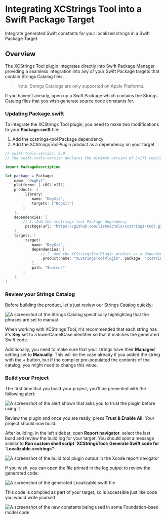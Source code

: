 # Integrating XCStrings Tool into a Swift Package Target

Integrate generated Swift constants for your localized strings in a Swift Package Target.

## Overview

The XCStrings Tool plugin integrates directly into Swift Package Manager providing a seamless integration into any of your Swift Package targets that contain Strings Catalog files.

> Note: Strings Catalogs are only supported on Apple Platforms.

If you haven't already, open up a Swift Package which contains the Strings Catalog files that you wish generate source code constants for.

### Updating Package.swift

To integrate the XCStrings Tool plugin, you need to make two modifications to your **Package.swift** file:

1. Add the xcstrings-tool Package dependency
2. Add the XCStringsToolPlugin product as a dependency on your target

```swift
// swift-tools-version: 5.9
// The swift-tools-version declares the minimum version of Swift required to build this package.

import PackageDescription

let package = Package(
    name: "DogKit",
    platforms: [.iOS(.v17)],
    products: [
        .library(
            name: "DogKit",
            targets: ["DogKit"]
        )
    ],
    dependencies: [
        // 1. Add the xcstrings-tool Package dependency
        .package(url: "https://github.com/liamnichols/xcstrings-tool.git", from: "0.0.1")
    ],
    targets: [
        .target(
            name: "DogKit",
            dependencies: [
                // 2. Add the XCStringsToolPlugin product as a dependency on your target
                .product(name: "XCStringsToolPlugin", package: "xcstrings-tool")
            ],
            path: "Sources"
        )
    ]
)
```

### Review your Strings Catalog

Before building the product, let's just review our Strings Catalog quickly:

![A screenshot of the Strings Catalog specifically highlighting that the phrases are set to manual](SPM-StringsCatalog)

When working with XCStrings Tool, it's recommended that each string has it's **Key** set to a lowerCamelCase identifier so that it matches the generated Swift code.

Additionally, you need to make sure that your strings have their **Managed** setting set to **Manually**. This will be the case already if you added the string with the **+** button, but if the compiler pre-populated the contents of the catalog, you might need to change this value.

### Build your Project

The first time that you build your project, you'll be presented with the following alert:

![A screenshot of the alert shown that asks you to trust the plugin before using it](Xcode-TrustPlugin)

Review the plugin and once you are ready, press **Trust & Enable All**. Your project should now build.

After building, in the left sidebar, open **Report navigator**, select the last build and review the build log for your target. You should spot a message similar to **Run custom shell script 'XCStringsTool: Generate Swift code for ‘Localizable.xcstrings‘'**:

![A screenshot of the build tool plugin output in the Xcode report navigator](Xcode-BuildLog)

If you wish, you can open the file printed in the log output to review the generated code:

![A screenshot of the generated Localizable.swift file](SPM-Generated)

This code is compiled as part of your target, so is accessible just like code you would write yourself:

![A screenshot of the new constants being used in some Foundation-baed model code](SPM-Usage)


